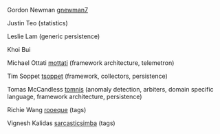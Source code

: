 Gordon Newman [gnewman7](https://github.com/gnewman7)

Justin Teo (statistics)

Leslie Lam (generic persistence)

Khoi Bui

Michael Ottati [mottati](https://github.com/mottati) (framework architecture, telemetron)

Tim Soppet [tsoppet](https://github.com/tsoppet) (framework, collectors, persistence)

Tomas McCandless [tomnis](https://github.com/tomnis) (anomaly detection, arbiters, domain specific language, framework architecture, persistence)

Richie Wang [rooeque](https://github.com/rooeque) (tags)

Vignesh Kalidas [sarcasticsimba](https://github.com/sarcasticsimba) (tags)
